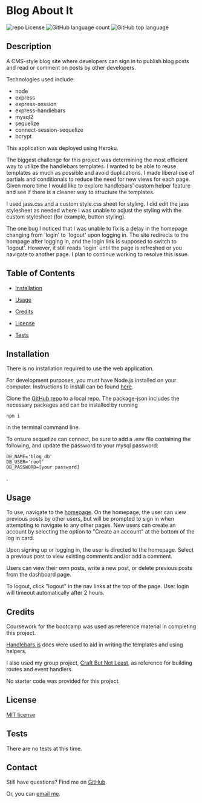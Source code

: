 # Blog About It
![repo License](https://img.shields.io/github/license/rbkeyes/team-profile-generator?color=green)
![GitHub language count](https://img.shields.io/github/languages/count/rbkeyes/team-profile-generator?color=purple)
![GitHub top language](https://img.shields.io/github/languages/top/rbkeyes/team-profile-generator)


## Description

A CMS-style blog site where developers can sign in to publish blog posts and read or comment on posts by other developers. 

Technologies used include: 
- node
- express
- express-session
- express-handlebars
- mysql2
- sequelize
- connect-session-sequelize
- bcrypt

This application was deployed using Heroku.

The biggest challenge for this project was determining the most efficient way to utilize the handlebars templates. I wanted to be able to reuse templates as much as possible and avoid duplications. I made liberal use of partials and conditionals to reduce the need for new views for each page. Given more time I would like to explore handlebars' custom helper feature and see if there is a cleaner way to structure the templates.

I used jass.css and a custom style.css sheet for styling. I did edit the jass stylesheet as needed where I was unable to adjust the styling with the custom stylesheet (for example, button styling).

The one bug I noticed that I was unable to fix is a delay in the homepage changing from 'login' to 'logout' upon logging in. The site redirects to the hompage after logging in, and the login link is supposed to switch to 'logout'. However, it still reads 'login' until the page is refreshed or you navigate to another page. I plan to continue working to resolve this issue.

## Table of Contents

- [Installation](#installation)

- [Usage](#usage)

- [Credits](#credits)

- [License](#license)

- [Tests](#tests)


## Installation

There is no installation required to use the web application.

For development purposes, you must have Node.js installed on your computer. Instructions to install can be found [here](https://nodejs.org/en/).

Clone the [GitHub repo](https://github.com/rbkeyes/blog-about-it) to a local repo. The package-json includes the necessary packages and can be installed by running 
```
npm i
```
in the terminal command line. 

To ensure sequelize can connect, be sure to add a .env file containing the following, and update the password to your mysql password:
```
DB_NAME='blog_db'
DB_USER='root'
DB_PASSWORD=[your password]
```
.

## Usage

To use, navigate to the [homepage](https://blog-about-it.herokuapp.com/). On the homepage, the user can view previous posts by other users, but will be prompted to sign in when attempting to navigate to any other pages. New users can create an account by selecting the option to "Create an account" at the bottom of the log in card. 

Upon signing up or logging in, the user is directed to the homepage. Select a previous post to view existing comments and/or add a comment.

Users can view their own posts, write a new post, or delete previous posts from the dashboard page. 

To logout, click "logout" in the nav links at the top of the page. User login will timeout automatically after 2 hours.


## Credits

Coursework for the bootcamp was used as reference material in completing this project.

[Handlebars.js](https://handlebarsjs.com/guide/) docs were used to aid in writing the templates and using helpers.

I also used my group project, [Craft But Not Least](https://github.com/rbkeyes/craft-but-not-least), as reference for building routes and event handlers.

No starter code was provided for this project.


## License

[MIT license](./LICENSE)


## Tests

There are no tests at this time.


## Contact

Still have questions? Find me on [GitHub](https://github.com/rbkeyes).

Or, you can [email me](mailto:rbkeyes@gmail.com).